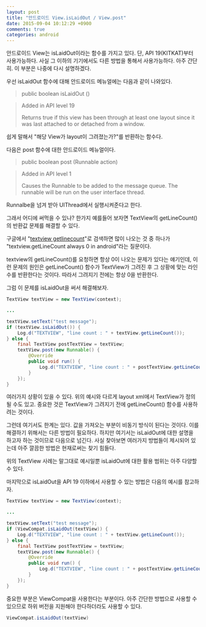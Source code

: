 ```yaml
---
layout: post
title: "안드로이드 View.isLaidOut / View.post"
date: 2015-09-04 10:12:29 +0900
comments: true
categories: android
---
```

안드로이드 View는 isLaidOut이라는 함수를 가지고 있다. 단, API 19(KITKAT)부터 사용가능하다. 사실 그 이하의 기기에서도 다른 방법을 통해서 사용가능하다. 아주 간단히. 이 부분은 나중에 다시 설명하겠다.

우선 isLaidOut 함수에 대해 안드로이드 메뉴얼에는 다음과 같이 나와있다.

> public boolean isLaidOut ()

> Added in API level 19
> 
> Returns true if this view has been through at least one layout since it was last attached to or detached from a window.

쉽게 말해서 "해당 View가 layout이 그려졌는가?"를 반환하는 함수다.

다음은 post 함수에 대한 안드로이드 메뉴얼이다.

> public boolean post (Runnable action)

> Added in API level 1
> 
> Causes the Runnable to be added to the message queue. The runnable will be run on the user interface thread.

Runnalbe을 넘겨 받아 UIThread에서 실행시켜준다고 한다.

그래서 어디에 써먹을 수 있나?
한가지 예를들어 보자면 TextView의 getLineCount()의 반환값 문제를 해결할 수 있다.

구글에서 "[textview getlinecount](https://www.google.co.kr/search?q=isLaidOut&gws_rd=ssl#newwindow=1&safe=off&q=textview+getlinecount)"로 검색하면 많이 나오는 것 중 하나가 "textview.getLineCount always 0 in android"라는 질문이다.

textview의 getLineCount()를 요청하면 항상 0이 나오는 문제가 있다는 얘기인데, 이런 문제의 원인은 getLineCount() 함수가 TextView가 그려진 후 그 상황에 맞는 라인수를 반환한다는 것이다. 따라서 그려지기 전에는 항상 0을 반환한다.

그럼 이 문제를 isLaidOut을 써서 해결해보자.

```java
TextView textView = new TextView(context);

...

textView.setText("test message");
if (textView.isLaidOut()) {
    Log.d("TEXTVIEW", "line count : " + textView.getLineCount());
} else {
    final TextView postTextView = textView;
    textView.post(new Runnable() {
        @Override
        public void run() {
            Log.d("TEXTVIEW", "line count : " + postTextView.getLineCount());
        }
    });
}
```

여러가지 상황이 있을 수 있다. 위의 예시와 다르게 layout xml에서 TextView가 정의될 수도 있고.
중요한 것은 TextView가 그려지기 전에 getLineCount() 함수를 사용하려는 것이다.

그런데 여기서도 한계는 있다. 값을 가져오는 부분이 비동기 방식이 된다는 것이다. 이를 해결하기 위해서는 다른 방법이 필요하다. 하지만 여기서는 isLaidOut에 대한 설명을 하고자 하는 것이므로 다음으로 넘긴다. 사실 찾아보면 여러가지 방법들이 제시되어 있는데 아주 깔끔한 방법은 현재로써는 찾기 힘들다.

위의 TextView 사례는 말그대로 예시일뿐 isLaidOut에 대한 활용 범위는 아주 다양할 수 있다.

마지막으로 isLaidOut을 API 19 이하에서 사용할 수 있는 방법은 다음의 예시를 참고하자.

```java
TextView textView = new TextView(context);

...

textView.setText("test message");
if (ViewCompat.isLaidOut(textView)) {
    Log.d("TEXTVIEW", "line count : " + textView.getLineCount());
} else {
    final TextView postTextView = textView;
    textView.post(new Runnable() {
        @Override
        public void run() {
            Log.d("TEXTVIEW", "line count : " + postTextView.getLineCount());
        }
    });
}
```

중요한 부분은 ViewCompat을 사용한다는 부분이다. 아주 간단한 방법으로 사용할 수 있으므로 하위 버전을 지원해야 한다하더라도 사용할 수 있다.

```java
ViewCompat.isLaidOut(textView)
```